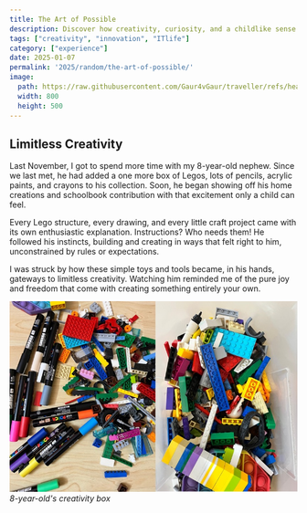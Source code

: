```yaml
---
title: The Art of Possible
description: Discover how creativity, curiosity, and a childlike sense of wonder can inspire innovation in software development. Explore lessons from Legos, real-world coding challenges, and the art of turning ideas into impactful solutions.
tags: ["creativity", "innovation", "ITlife"]
category: ["experience"]
date: 2025-01-07
permalink: '2025/random/the-art-of-possible/'
image:
  path: https://raw.githubusercontent.com/Gaur4vGaur/traveller/refs/heads/master/images/random/2025-01-07-the-art-of-possible/cover.jpg
  width: 800
  height: 500
---
```


## Limitless Creativity
Last November, I got to spend more time with my 8-year-old nephew. Since we last met, he had added a one more box of Legos, lots of pencils, acrylic paints, and crayons to his collection. Soon, he began showing off his home creations and schoolbook contribution with that excitement only a child can feel.

Every Lego structure, every drawing, and every little craft project came with its own enthusiastic explanation. Instructions? Who needs them! He followed his instincts, building and creating in ways that felt right to him, unconstrained by rules or expectations.

I was struck by how these simple toys and tools became, in his hands, gateways to limitless creativity. Watching him reminded me of the pure joy and freedom that come with creating something entirely your own.


![Creativity Box](https://raw.githubusercontent.com/Gaur4vGaur/traveller/refs/heads/master/images/random/2025-01-07-the-art-of-possible/the-art-of-possible_nephew.jpg)*8-year-old's creativity box*

